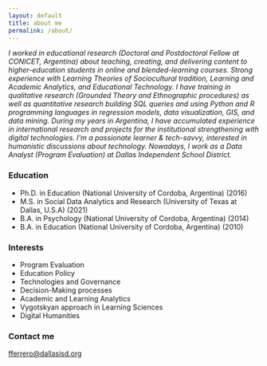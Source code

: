 ```yaml
---
layout: default
title: about me
permalink: /about/
---
```


*I worked in educational research (Doctoral and Postdoctoral Fellow at CONICET, Argentina) about teaching, creating, and delivering content to higher-education students in online and blended-learning courses. Strong experience with Learning Theories of Sociocultural tradition, Learning and Academic Analytics, and Educational Technology. I have training in qualitative research (Grounded Theory and Ethnographic procedures) as well as quantitative research building SQL queries and using Python and R programming languages in regression models, data visualization, GIS, and data mining.  During my years in Argentina, I have accumulated experience in international research and projects for the institutional strengthening with digital technologies. I'm a passionate learner & tech-savvy, interested in humanistic discussions about technology. Nowadays, I work as a Data Analyst (Program Evaluation) at Dallas Independent School District.*

### Education
+ Ph.D. in Education (National University of Cordoba, Argentina) (2016)
+ M.S. in Social Data Analytics and Research (University of Texas at Dallas, U.S.A) (2021)
+ B.A. in Psychology (National University of Cordoba, Argentina) (2014)
+ B.A. in Education (National University of Cordoba, Argentina) (2010)

### Interests
+ Program Evaluation
+ Education Policy
+ Technologies and Governance
+ Decision-Making processes
+ Academic and Learning Analytics
+ Vygotskyan approach in Learning Sciences
+ Digital Humanities

### Contact me
[fferrero@dallasisd.org](mailto:fferrero@dallasisd.org)
